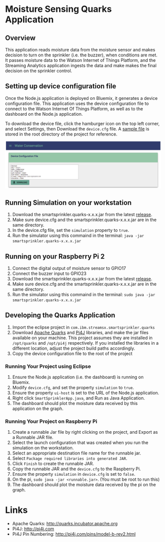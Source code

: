 # Moisture Sensing Quarks Application

## Overview

This application reads moisture data from the moisture sensor and makes decision to turn on the sprinkler (i.e. the buzzer), when conditions are met.  It passes moisture data to the Watson Internet of Things Platform, and the Streaming Analytics application ingests the data and make makes the final decision on the sprinkler control.

## Setting up device configuration file

Once the Node.js application is deployed on Bluemix, it generates a device configuration file.  This application uses the device configuration file to connect to the Watson Internet Of Things Platform, as well as to the dashboard on the Node.js application.

To download the device file, click the hamburger icon on the top left corner, and select Settings, then Download the `device.cfg` file.  A [sample file](device.cfg) is stored in the root directory of the project for reference.

![Water Conservation Device Config](../readmeImg/water_conservation_devicecfg.png)

## Running Simulation on your workstation

1.  Download the smartsprinkler.quarks-x.x.x.jar from the latest [release](https://github.com/IBMStreams/streamsx.waterConservation.starterKit/releases).
1.  Make sure device.cfg and the smartsprinkler.quarks-x.x.x.jar are in the same directory.
1.  In the device.cfg file, set the `simulation` property to `true`.
1.  Run the simulator using this commaind in the terminal:  `java -jar smartsprinkler.quarks-x.x.x.jar`

## Running on your Raspberry Pi 2
1.  Connect the digital output of moisture sensor to GPIO17
1.  Connect the buzzer input to GPIO23
1.  Download the smartsprinkler.quarks-x.x.x.jar from the latest [release](https://github.com/IBMStreams/streamsx.waterConservation.starterKit/releases).
1.  Make sure device.cfg and the smartsprinkler.quarks-x.x.x.jar are in the same directory.
1.  Run the simulator using this commaind in the terminal:  `sudo java -jar smartsprinkler.quarks-x.x.x.jar`

## Developing the Quarks Application

1. Import the eclipse project in `com.ibm.streamsx.smartsprinkler.quarks`
1. Download [Apache Quarks][1] and [Pi4J][2] libraries, and make the jar files available on your machine.  This project assumes they are installed in `/opt/quarks` and `/opt/pi4j` respectively.  If you installed the libraries in a different location, adjust the project build paths accordingly.
1. Copy the device configuration file to the root of the project

### Running Your Project using Eclipse

1. Ensure the Node.js application (i.e. the dashboard) is running on Bluemix.
1. Modify `device.cfg`, and set the property `simulation` to `true`.
1. Ensure the property `ui-host` is set to the URL of the Node.js application.
1. Right click `SmartSprinklerApp.java`, and Run as Java Application.
1. The dashboard should plot the moisture data received by this application on the graph.

### Running Your Project on Raspberry Pi

1. Create a runnable Jar file by right clicking on the project, and Export as a Runnable JAR file.
1. Select the launch configuration that was created when you run the simulation on the workstation.
1. Select an appropriate destination file name for the runnable jar.
1. Select `Package required libraries into generated JAR`.
1. Click `Finish` to create the runnable JAR.
1. Copy the runnable JAR and the `device.cfg` to the Raspberry Pi.
1. Ensure the property `simulation` in `device.cfg` is set to `false`.
1. On the pi, `sudo java -jar <runnable.jar>`. (You must be root to run this)
1. The dashboard should plot the moisture data received by the pi on the graph.

# Links
* Apache Quarks: http://quarks.incubator.apache.org
* Pi4J: http://pi4j.com
* Pi4J Pin Numbering: http://pi4j.com/pins/model-b-rev2.html

[1]: http://quarks.incubator.apache.org
[2]: http://pi4j.com
